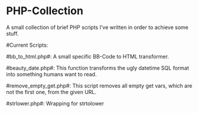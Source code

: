# PHP-Collection
A small collection of brief PHP scripts I've written in order to achieve some stuff.

#Current Scripts:

#bb_to_html.php#:  A small specific BB-Code to HTML transformer.

#beauty_date.php#:  This function transforms the ugly datetime SQL format into something humans want to read.

#remove_empty_get.php#: This script removes all empty get vars, which are not the first one, from the given URL.

#strlower.php#: Wrapping for strtolower
